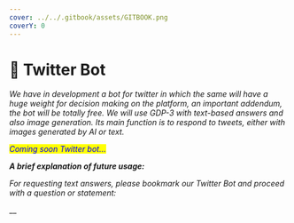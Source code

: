 ```yaml
---
cover: ../../.gitbook/assets/GITBOOK.png
coverY: 0
---
```


# 🔹 Twitter Bot

_We have in development a bot for twitter in which the same will have a huge weight for decision making on the platform, an important addendum, the bot will be totally free. We will use GDP-3 with text-based answers and also image generation. Its main function is to respond to tweets, either with images generated by AI or text._

_<mark style="color:blue;">Coming soon Twitter bot...</mark>_

_**A brief explanation of future usage:**_

_For requesting text answers, please bookmark our Twitter Bot and proceed with a question or statement:_

__

<mark style="color:blue;"></mark>
